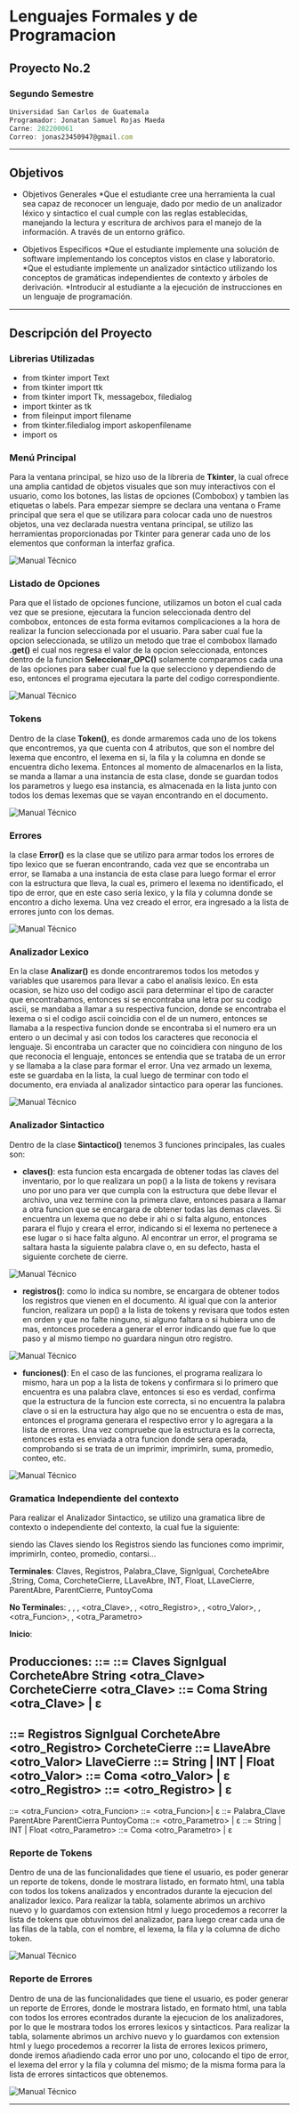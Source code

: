 # Lenguajes Formales y de Programacion
## Proyecto No.2
### Segundo Semestre
```js
Universidad San Carlos de Guatemala
Programador: Jonatan Samuel Rojas Maeda
Carne: 202200061
Correo: jonas23450947@gmail.com
```
---
## Objetivos
* Objetivos Generales
    *Que el estudiante cree una herramienta la cual sea capaz de reconocer un lenguaje, dado por medio de un analizador léxico y sintactico el cual cumple con las reglas establecidas, manejando la lectura y escritura de archivos para el manejo de la información. A través de un entorno gráfico.

* Objetivos Especificos
    *Que el estudiante implemente una solución de software implementando los conceptos vistos en clase y laboratorio.
    *Que el estudiante implemente un analizador sintáctico utilizando los conceptos de gramáticas independientes de contexto y árboles de derivación.
    *Introducir al estudiante a la ejecución de instrucciones en un lenguaje de programación.
---
## Descripción del Proyecto

### Librerias Utilizadas
* from tkinter import Text
* from tkinter import ttk
* from tkinter import Tk, messagebox, filedialog
* import tkinter as tk
* from fileinput import filename
* from tkinter.filedialog import askopenfilename
* import os

### Menú Principal

Para la ventana principal, se hizo uso de la libreria de **Tkinter**, la cual ofrece una amplia cantidad de objetos visuales que son muy interactivos con el usuario, como los botones, las listas de opciones (Combobox) y tambien las etiquetas o labels. Para empezar siempre se declara una ventana o Frame principal que sera el que se utilizara para colocar cada uno de nuestros objetos, una vez declarada nuestra ventana principal, se utilizo las herramientas proporcionadas por Tkinter para generar cada uno de los elementos que conforman la interfaz grafica.

![Manual Técnico](https://i.ibb.co/7YCkZWH/Codigo-Menu-Principal.png)

### Listado de Opciones

Para que el listado de opciones funcione, utilizamos un boton el cual cada vez que se presione, ejecutara la funcion seleccionada dentro del combobox, entonces de esta forma evitamos complicaciones a la hora de realizar la funcion seleccionada por el usuario. Para saber cual fue la opcion seleccionada, se utilizo un metodo que trae el combobox llamado **.get()** el cual nos regresa el valor de la opcion seleccionada, entonces dentro de la funcion **Seleccionar_OPC()** solamente comparamos cada una de las opciones para saber cual fue la que selecciono y dependiendo de eso, entonces el programa ejecutara la parte del codigo correspondiente.

![Manual Técnico](https://i.ibb.co/JyXN5FD/Codigo-Combobox.png)

### Tokens

Dentro de la clase **Token()**, es donde armaremos cada uno de los tokens que encontremos, ya que cuenta con 4 atributos, que son el nombre del lexema que encontro, el lexema en si, la fila y la columna en donde se encuentra dicho lexema. Entonces al momento de almacenarlos en la lista, se manda a llamar a una instancia de esta clase, donde se guardan todos los parametros y luego esa instancia, es almacenada en la lista junto con todos los demas lexemas que se vayan encontrando en el documento.

![Manual Técnico](https://i.ibb.co/kqSRBSF/Clase-Tokens.png)

### Errores

la clase **Error()** es la clase que se utilizo para armar todos los errores de tipo lexico que se fueran encontrando, cada vez que se encontraba un error, se llamaba a una instancia de esta clase para luego formar el error con la estructura que lleva, la cual es, primero el lexema no identificado, el tipo de error, que en este caso seria lexico, y la fila y columna donde se encontro a dicho lexema. Una vez creado el error, era ingresado a la lista de errores junto con los demas.

![Manual Técnico](https://i.ibb.co/W3v8ysP/Clase-Errores.png)

### Analizador Lexico

En la clase **Analizar()** es donde encontraremos todos los metodos y variables que usaremos para llevar a cabo el analisis lexico. En esta ocasion, se hizo uso del codigo ascii para determinar el tipo de caracter que encontrabamos, entonces si se encontraba una letra por su codigo ascii, se mandaba a llamar a su respectiva funcion, donde se encontraba el lexema o si el codigo ascii coincidia con el de un numero, entonces se llamaba a la respectiva funcion donde se encontraba si el numero era un entero o un decimal y asi con todos los caracteres que reconocia el lenguaje. Si encontraba un caracter que no coincidiera con ninguno de los que reconocia el lenguaje, entonces se entendia que se trataba de un error y se llamaba a la clase para formar el error. Una vez armado un lexema, este se guardaba en la lista, la cual luego de terminar con todo el documento, era enviada al analizador sintactico para operar las funciones.

![Manual Técnico](https://i.ibb.co/tD2JVY9/Clase-Analizador-Lexico.png)

### Analizador Sintactico

Dentro de la clase **Sintactico()** tenemos 3 funciones principales, las cuales son:

* **claves()**: esta funcion esta encargada de obtener todas las claves del inventario, por lo que realizara un pop() a la lista de tokens y revisara uno por uno para ver que cumpla con la estructura que debe llevar el archivo, una vez termine con la primera clave, entonces pasara a llamar a otra funcion que se encargara de obtener todas las demas claves. Si encuentra un lexema que no debe ir ahi o si falta alguno, entonces parara el flujo y creara el error, indicando si el lexema no pertenece a ese lugar o si hace falta alguno. Al encontrar un error, el programa se saltara hasta la siguiente palabra clave o, en su defecto, hasta el siguiente corchete de cierre.

![Manual Técnico](https://i.ibb.co/1ZsPY5N/Clase-Analizador-Sintactico.png)

* **registros()**: como lo indica su nombre, se encargara de obtener todos los registros que vienen en el documento. Al igual que con la anterior funcion, realizara un pop() a la lista de tokens y revisara que todos esten en orden y que no falte ninguno, si alguno faltara o si hubiera uno de mas, entonces procedera a generar el error indicando que fue lo que paso y al mismo tiempo no guardara ningun otro registro.

![Manual Técnico](https://i.ibb.co/ysBcmnR/funcion-registros.png)

* **funciones()**: En el caso de las funciones, el programa realizara lo mismo, hara un pop a la lista de tokens y confirmara si lo primero que encuentra es una palabra clave, entonces si eso es verdad, confirma que la estructura de la funcion este correcta, si no encuentra la palabra clave o si en la estructura hay algo que no se encuentra o esta de mas, entonces el programa generara el respectivo error y lo agregara a la lista de errores. Una vez compruebe que la estructura es la correcta, entonces esta es enviada a otra funcion donde sera operada, comprobando si se trata de un imprimir, imprimirln, suma, promedio, conteo, etc.

![Manual Técnico](https://i.ibb.co/dpGx186/funcion-funciones.png)

### Gramatica Independiente del contexto

Para realizar el Analizador Sintactico, se utilizo una gramatica libre de contexto o independiente del contexto, la cual fue la siguiente:

<Claves> siendo las Claves
<Registros> siendo los Registros
<Funciones> siendo las funciones como imprimir, imprimirln, conteo, promedio, contarsi...

**Terminales**:
Claves, Registros, Palabra_Clave, SignIgual, CorcheteAbre ,String, Coma,
CorcheteCierre, LLaveAbre, INT, Float, LLaveCierre, ParentAbre,
ParentCierre, PuntoyComa
    
**No Terminale**s:
<Inicio>, <Claves> <Registros>, <Funciones>, <otra_Clave>, <Registro>,
<otro_Registro>, <Valor>, <otro_Valor>, <Funcion>, <otra_Funcion>,
<Parametros>, <otra_Parametro>

**Inicio**: <Inicio>

**Producciones**: 
<Inicio> ::= <Claves> <Registros> <Funciones>
<Claves> ::= Claves SignIgual CorcheteAbre String <otra_Clave> CorcheteCierre
<otra_Clave> ::= Coma String <otra_Clave> | ε
---
<Registros> ::= Registros SignIgual CorcheteAbre <Registro> <otro_Registro> CorcheteCierre
<Registro> ::= LlaveAbre <Valor> <otro_Valor> LlaveCierre
<Valor> ::= String | INT | Float
<otro_Valor> ::= Coma <Valor> <otro_Valor> | ε
<otro_Registro> ::= <Registro> <otro_Registro> | ε
---
<Funciones> ::= <Funcion> <otra_Funcion>
<otra_Funcion> ::= <Funcion> <otra_Funcion>| ε
<Funcion> ::= Palabra_Clave ParentAbre <Parametros> ParentCierra PuntoyComa
<Parametros> ::= <Valor> <otro_Parametro> | ε
<Valor> ::= String | INT | Float
<otro_Parametro> ::= Coma <Valor> <otro_Parametro> | ε

### Reporte de Tokens

Dentro de una de las funcionalidades que tiene el usuario, es poder generar un reporte de tokens, donde le mostrara listado, en formato html, una tabla con todos los tokens analizados y encontrados durante la ejecucion del analizador lexico. Para realizar la tabla, solamente abrimos un archivo nuevo y lo guardamos con extension html y luego procedemos a recorrer la lista de tokens que obtuvimos del analizador, para luego crear cada una de las filas de la tabla, con el nombre, el lexema, la fila y la columna de dicho token.

![Manual Técnico](https://i.ibb.co/Ht3Gf2r/reporte-de-tokens.png)

### Reporte de Errores

Dentro de una de las funcionalidades que tiene el usuario, es poder generar un reporte de Errores, donde le mostrara listado, en formato html, una tabla con todos los errores econtrados durante la ejecucion de los analizadores, por lo que le mostrara todos los errores lexicos y sintacticos. Para realizar la tabla, solamente abrimos un archivo nuevo y lo guardamos con extension html y luego procedemos a recorrer la lista de errores lexicos primero, donde iremos añadiendo cada error uno por uno, colocando el tipo de error, el lexema del error y la fila y columna del mismo; de la misma forma para la lista de errores sintacticos que obtenemos.

![Manual Técnico](https://i.ibb.co/L0TrvGs/reporte-de-errores.png)

---